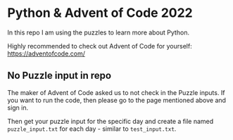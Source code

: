 # Python & Advent of Code 2022

In this repo I am using the puzzles to learn more about Python.

Highly recommended to check out Advent of Code for yourself:
https://adventofcode.com/

## No Puzzle input in repo

The maker of Advent of Code asked us to not check in the Puzzle inputs.
If you want to run the code, then please go to the page mentioned above and sign in.

Then get your puzzle input for the specific day and create a file named `puzzle_input.txt`
for each day - similar to `test_input.txt`.
